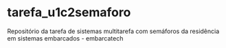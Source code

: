 # tarefa_u1c2semaforo
Repositório da tarefa de sistemas multitarefa com semáforos da residência em sistemas embarcados - embarcatech
